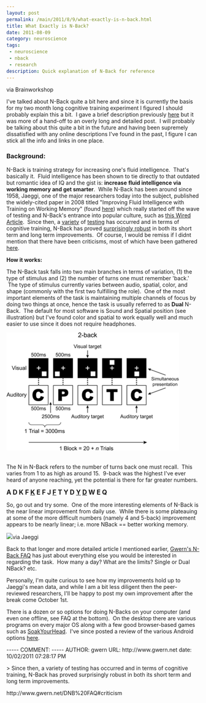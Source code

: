 ```yaml
---
layout: post
permalink: /main/2011/8/9/what-exactly-is-n-back.html
title: What Exactly is N-Back?
date: 2011-08-09
category: neuroscience
tags:
 - neuroscience
 - nback
 - research
description: Quick explanation of N-Back for reference
---
```


<p><span class="full-image-block ssNonEditable"><img src="http://brainworkshop.sourceforge.net/session.png?__SQUARESPACE_CACHEVERSION=1312940352396" alt="" /><span class="thumbnail-caption" style="width: 340px;">via Brainworkshop</span></span></p>
<p>I've talked about N-Back quite a bit here and since it is currently the basis for my two month long cognitive training experiment I figured I should probably explain this a bit. &nbsp;I gave a brief description previously <a href="http://www.limitlesschannels.com/main/2011/8/2/life-update-blog-posts-and-cognitive-enhancement.html" target="_blank">here</a> but it was more of a hand-off to an overly long and detailed post. &nbsp;I will probably be talking about this quite a bit in the future and having been supremely dissatisfied with any online descriptions I've found in the past, I figure I can stick all the info and links in one place.</p>

<h3>Background:</h3>
<p>N-Back is training strategy for increasing one's fluid intelligence. &nbsp;That's basically it. &nbsp;Fluid intelligence has been shown to tie directly to that outdated but romantic idea of IQ and the gist is: <strong>increase</strong> <strong>fluid intelligence via working memory and get smarter</strong>. &nbsp;While N-Back has been around since 1958, Jaeggi, one of the major researchers today into the subject, published the widely-cited paper in 2008 titled "Improving Fluid Intelligence with Training on Working Memory" (found <a class="offsite-link-inline" href="http://1.usa.gov/nJwRMa " target="_blank">here</a>) which really started off the wave of testing and N-Back's entrance into popular culture, such as <a class="offsite-link-inline" href="http://www.wired.com/science/discoveries/news/2008/04/smart_software" target="_blank">this Wired Article</a>. &nbsp;Since then, a <a href="http://ieeexplore.ieee.org/xpl/freeabs_all.jsp?arnumber=5454984" target="_blank">variety</a> of <a href="http://www.sciencedirect.com/science/article/pii/S0160289610001091" target="_blank">testing</a> has occurred and in terms of cognitive training, N-Back has proved <a class="offsite-link-inline" href="http://bit.ly/oOT2Ya" target="_blank">surprisingly robust</a> in both its short term and long term improvements. &nbsp;Of course, I would be remiss if I didnt mention that there have been criticisms, most of which have been gathered <a href="http://www.gwern.net/DNB%20FAQ#criticism" target="_blank">here</a>.</p>
<p><strong>How it works:</strong></p>
<p>The N-Back task falls into two main branches in terms of variation, (1) the type of stimulus and (2) the number of turns one must remember 'back.' &nbsp;The type of stimulus currently varies between audio, spatial, color, and shape (commonly with the first two fulfilling the role). &nbsp;One of the most important elements of the task is maintaining multiple channels of focus by doing two things at once, hence the task is usually referred to as <strong>Dual</strong> N-Back. &nbsp;The default for most software is Sound and Spatial position (see illustration) but I've found color and spatial to work equally well and much easier to use since it does not require headphones.</p>
<p><span class="full-image-float-right ssNonEditable"><span><img style="width: 450px;" src="/images/nback/n_back_test.gif"/></span></span></p>
<p><br />The N in N-Back refers to the number of turns back one must recall. &nbsp;This varies from 1 to as high as around 15. &nbsp;9-back was the highest I've ever heard of anyone reaching, yet the potential is there for far greater numbers.</p>
<p><span style="font-size: 120%;"><strong>A D K F <span style="text-decoration: underline;">K</span> E F J <span style="text-decoration: underline;">F</span> T Y D <span style="text-decoration: underline;">Y</span> <span style="text-decoration: underline;">D</span> W E Q&nbsp;</strong></span></p>
<p>So, go out and try some. &nbsp;One of the more interesting elements of N-Back is the near linear improvement from daily use. &nbsp;While there is some plateauing at some of the more difficult numbers (namely 4 and 5-back) improvement appears to be nearly linear; i.e. more NBack == better working memory.</p>
<p><span class="full-image-float-left ssNonEditable"><span><img src="http://2.bp.blogspot.com/_SoP7u0HNsxw/Scu_qNosMoI/AAAAAAAAAH0/hDn2LxDJRpc/s400/fig5.png"/></span><span class="thumbnail-caption" style="width: 400px;">via Jaeggi</span></span></p>
<p>Back to that longer and more detailed article I mentioned earlier, <a class="offsite-link-inline" href="http://www.gwern.net/DNB%20FAQ" target="_blank">Gwern's N-Back FAQ</a> has just about everything else you would be interested in regarding the task. &nbsp;How many a day? What are the limits? Single or Dual NBack? etc.</p>
<p>Personally, I'm quite curious to see how my improvements hold up to Jaeggi's mean data, and while I am a bit less diligent then the peer-reviewed researchers, I'll be happy to post my own improvement after the break come October 1st.&nbsp;</p>
<p>There is a dozen or so options for doing N-Backs on your computer (and even one offline, see FAQ at the bottom). &nbsp;On the desktop there are various programs on every major OS along with a few good browser-based games such as <a class="offsite-link-inline" href="http://bit.ly/ptpGNK " target="_blank">SoakYourHead</a>. &nbsp;I've since posted a review of the various Android options <a href="http://www.limitlesschannels.com/main/2011/8/10/android-n-back-app-comparison.html" target="_blank">here</a>.</p>
-----
COMMENT:
-----
AUTHOR: gwern
<!--EMAIL: gwern0@gmail.com-->
URL: http://www.gwern.net
date: 10/02/2011 07:28:17 PM
<p>&gt; Since then, a variety of testing has occurred and in terms of cognitive training, N-Back has proved surprisingly robust in both its short term and long term improvements. </p><p>http://www.gwern.net/DNB%20FAQ#criticism</p>

